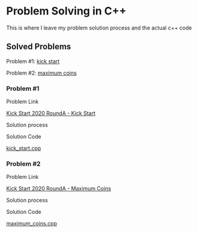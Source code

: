 # Problem Solving in C++

This is where I leave my problem solution process and the actual c++ code

## Solved Problems

Problem #1: [kick start](#problem-1)

Problem #2: [maximum coins](#problem-2)

### Problem #1

Problem Link 

[Kick Start 2020 RoundA - Kick Start](https://codingcompetitions.withgoogle.com/kickstart/round/00000000001a0069/0000000000414bfb) 

Solution process

Solution Code

[kick_start.cpp](kick_start.cpp)

### Problem #2

Problem Link 

[Kick Start 2020 RoundA - Maximum Coins](https://codingcompetitions.withgoogle.com/kickstart/round/00000000001a0069/0000000000414a23)

Solution process

Solution Code

[maximum_coins.cpp](maximum_coins.cpp)

